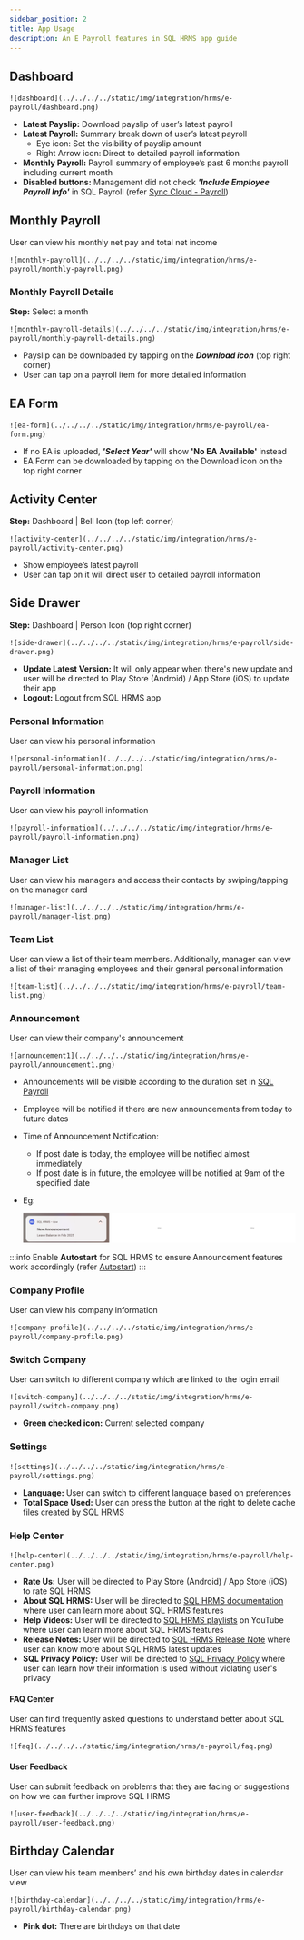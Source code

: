 ```yaml
---
sidebar_position: 2
title: App Usage
description: An E Payroll features in SQL HRMS app guide
---
```


## Dashboard

    ![dashboard](../../../../static/img/integration/hrms/e-payroll/dashboard.png)

- **Latest Payslip:** Download payslip of user’s latest payroll
- **Latest Payroll:** Summary break down of user’s latest payroll 
  - Eye icon: Set the visibility of payslip amount
  - Right Arrow icon: Direct to detailed payroll information
- **Monthly Payroll:** Payroll summary of employee’s past 6 months payroll including current month
- **Disabled buttons:** Management did not check ***'Include Employee Payroll Info'*** in SQL Payroll (refer [Sync Cloud - Payroll](payroll-setup.md#payroll))

## Monthly Payroll

User can view his monthly net pay and total net income  
    
    ![monthly-payroll](../../../../static/img/integration/hrms/e-payroll/monthly-payroll.png)

### Monthly Payroll Details

**Step:** Select a month  
    
    ![monthly-payroll-details](../../../../static/img/integration/hrms/e-payroll/monthly-payroll-details.png)

- Payslip can be downloaded by tapping on the ***Download icon*** (top right corner)
- User can tap on a payroll item for more detailed information

## EA Form

    ![ea-form](../../../../static/img/integration/hrms/e-payroll/ea-form.png)

- If no EA is uploaded, ***'Select Year'*** will show **'No EA Available'** instead
- EA Form can be downloaded by tapping on the Download icon on the top right corner

## Activity Center

**Step:** Dashboard | Bell Icon (top left corner)  
    
    ![activity-center](../../../../static/img/integration/hrms/e-payroll/activity-center.png)

- Show employee’s latest payroll
- User can tap on it will direct user to detailed payroll information

## Side Drawer

**Step:** Dashboard | Person Icon (top right corner)  
    
    ![side-drawer](../../../../static/img/integration/hrms/e-payroll/side-drawer.png)

- **Update Latest Version:** It will only appear when there's new update and user will be directed to Play Store (Android) / App Store (iOS) to update their app
- **Logout:** Logout from SQL HRMS app

### Personal Information

User can view his personal information  
    
    ![personal-information](../../../../static/img/integration/hrms/e-payroll/personal-information.png)

### Payroll Information

User can view his payroll information  
    
    ![payroll-information](../../../../static/img/integration/hrms/e-payroll/payroll-information.png)

### Manager List

User can view his managers and access their contacts by swiping/tapping on the manager card
    
    ![manager-list](../../../../static/img/integration/hrms/e-payroll/manager-list.png)

### Team List

User can view a list of their team members. Additionally, manager can view a list of their managing employees and their general personal information  
    
    ![team-list](../../../../static/img/integration/hrms/e-payroll/team-list.png)

### Announcement

User can view their company's announcement  
    
    ![announcement1](../../../../static/img/integration/hrms/e-payroll/announcement1.png)

- Announcements will be visible according to the duration set in [SQL Payroll](payroll-setup.md#maintain-announcement)
- Employee will be notified if there are new announcements from today to future dates
- Time of Announcement Notification:
  - If post date is today, the employee will be notified almost immediately
  - If post date is in future, the employee will be notified at 9am of the specified date
- Eg:  
    
    ![announcement2](../../../../static/img/integration/hrms/e-payroll/announcement2.png)

:::info
Enable **Autostart** for SQL HRMS to ensure Announcement features work accordingly (refer [Autostart](../autostart.md))
:::

### Company Profile

User can view his company information  
    
    ![company-profile](../../../../static/img/integration/hrms/e-payroll/company-profile.png)

### Switch Company

User can switch to different company which are linked to the login email  
    
    ![switch-company](../../../../static/img/integration/hrms/e-payroll/switch-company.png)

- **Green checked icon:** Current selected company

### Settings

    ![settings](../../../../static/img/integration/hrms/e-payroll/settings.png)

- **Language:** User can switch to different language based on preferences  
- **Total Space Used:** User can press the button at the right to delete cache files created by SQL HRMS  

### Help Center

    ![help-center](../../../../static/img/integration/hrms/e-payroll/help-center.png)

- **Rate Us:** User will be directed to Play Store (Android) / App Store (iOS) to rate SQL HRMS
- **About SQL HRMS:** User will be directed to [SQL HRMS documentation](https://docs.sql.com.my/sqlpay/category/sql-hrms) where user can learn more about SQL HRMS features
- **Help Videos:** User will be directed to [SQL HRMS playlists](https://www.youtube.com/playlist?list=PLBfrhZPWZd1Vxv3lYf174a3EW7Pdw8Cth) on YouTube where user can learn more about SQL HRMS features  
- **Release Notes:** User will be directed to [SQL HRMS Release Note](https://www.sql.com.my/sql-hrms/releases/) where user can know more about SQL HRMS latest updates
- **SQL Privacy Policy:** User will be directed to [SQL Privacy Policy](https://www.sql.com.my/pdpa/) where user can learn how their information is used without violating user's privacy  

#### FAQ Center

User can find frequently asked questions to understand better about SQL HRMS features    

    ![faq](../../../../static/img/integration/hrms/e-payroll/faq.png)

#### User Feedback

User can submit feedback on problems that they are facing or suggestions on how we can further improve SQL HRMS  
    
    ![user-feedback](../../../../static/img/integration/hrms/e-payroll/user-feedback.png)

## Birthday Calendar

User can view his team members’ and his own birthday dates in calendar view  
    
    ![birthday-calendar](../../../../static/img/integration/hrms/e-payroll/birthday-calendar.png)

- **Pink dot:** There are birthdays on that date
